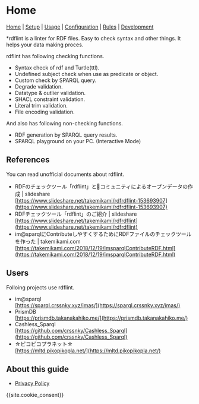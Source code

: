 # Home

[Home](index.md) |
[Setup](setup.md) |
[Usage](usage.md) |
[Configuration](config.md) |
[Rules](rules.md) |
[Development](developer.md)

*rdflint is a linter for RDF files. Easy to check syntax and other things. It helps your data making proces.

rdflint has following checking functions.
- Syntax check of rdf and Turtle(ttl).
- Undefined subject check when use as predicate or object. 
- Custom check by SPARQL query.
- Degrade validation.
- Datatype & outlier validation.
- SHACL constraint validation.
- Literal trim validation.
- File encoding validation.

And also has following non-checking functions.
- RDF generation by SPARQL query results.
- SPARQL playground on your PC. (Interactive Mode)


## References

You can read unofficial documents about rdflint.

- RDFのチェックツール「rdflint」とコミュニティによるオープンデータの作成 | slideshare  
  [https://www.slideshare.net/takemikami/rdfrdflint-153693907](https://www.slideshare.net/takemikami/rdfrdflint-153693907)
- RDFチェックツール「rdflint」のご紹介 | slideshare  
  [https://www.slideshare.net/takemikami/rdfrdflint](https://www.slideshare.net/takemikami/rdfrdflint)
- im@sparqlにContributeしやすくするためにRDFファイルのチェックツールを作った | takemikami.com  
  [https://takemikami.com/2018/12/19/imsparqlContributeRDF.html](https://takemikami.com/2018/12/19/imsparqlContributeRDF.html)

## Users

Folloing projects use rdflint.

- im@sparql  
  [https://sparql.crssnky.xyz/imas/](https://sparql.crssnky.xyz/imas/)
- PrismDB  
  [https://prismdb.takanakahiko.me/](https://prismdb.takanakahiko.me/)
- Cashless_Sparql  
  [https://github.com/crssnky/Cashless_Sparql](https://github.com/crssnky/Cashless_Sparql)
- ☆ピコピコプラネット☆  
  [https://mltd.pikopikopla.net/](https://mltd.pikopikopla.net/)

## About this guide

- [Privacy Policy](privacy.md)

{{site.cookie_consent}}
